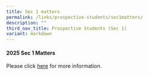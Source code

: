 ```yaml
---
title: Sec 1 matters
permalink: /links/prospective-students/sec1matters/
description: ""
third_nav_title: Prospective Students (Sec 1)
variant: markdown
---
```

<div align="justify">
	
<h4>2025 Sec 1 Matters</h4>
	
Please click <a href="https://sites.google.com/moe.edu.sg/secondary-1-registration-2025/home">here</a> for more information.
	
</div>